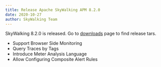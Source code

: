 ```yaml
---
title: Release Apache SkyWalking APM 8.2.0
date: 2020-10-27
author: SkyWalking Team
---
```


SkyWalking 8.2.0 is released. Go to [downloads](https://github.com/apache/skywalking-website/blob/master/downloads) page to find release tars.

- Support Browser Side Monitoring
- Query Traces by Tags
- Introduce Meter Analysis Language
- Allow Configuring Composite Alert Rules